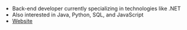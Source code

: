 - Back-end developer currently specializing in technologies like .NET
- Also interested in Java, Python, SQL, and JavaScript
- [Website](https://davidkorenblyum.github.io/Portfolio/)

<!---
davidkorenblyum/davidkorenblyum is a ✨ special ✨ repository because its `README.md` (this file) appears on your GitHub profile.
You can click the Preview link to take a look at your changes.
--->
